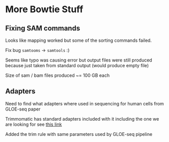 # More Bowtie Stuff

## Fixing SAM commands

Looks like mapping worked but some of the 
sorting commands failed.

Fix bug `samtooms` -> `samtools` :)

Seems like typo was causing error but output
files were still produced because just taken
from standard output (would produce empty file)

Size of sam / bam files produced ~= 100 GB each

## Adapters

Need to find what adapters where used in sequencing for human cells
from GLOE-seq paper

Trimmomatic has standard adapters included with it including the one
we are looking for see 
[this link](https://github.com/timflutre/trimmomatic/blob/master/adapters/TruSeq3-SE.fa)

Added the trim rule with same parameters used by GLOE-seq pipeline







